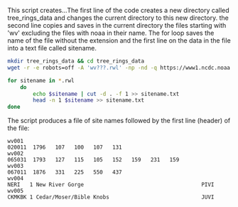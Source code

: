 This script creates...The first line of the code creates a new directory called tree_rings_data and changes the current directory to this new directory.  the second line copies and saves in the current directory the files starting with 'wv' excluding the files with noaa in their name. The for loop saves the name of the file without the extension and the first line on the data in the file into a text file called sitename.

```bash
mkdir tree_rings_data && cd tree_rings_data
wget -r -e robots=off -A 'wv???.rwl' -np -nd -q https://www1.ncdc.noaa.gov/pub/data/paleo/treering/measurements/northamerica/usa/ 

for sitename in *.rwl 
    do 
        echo $sitename | cut -d . -f 1 >> sitename.txt
        head -n 1 $sitename >> sitename.txt 
done
```
The script produces a file of site names followed by the first line (header) of the file:

```
wv001
020011  1796   107   100   107   131                                    
wv002
065031  1793   127   115   105   152   159   231   159                  
wv003
067011  1876   331   225   550   437
wv004
NERI   1 New River Gorge                                     PIVI               
wv005
CKMKBK 1 Cedar/Moser/Bible Knobs                             JUVI               
```
